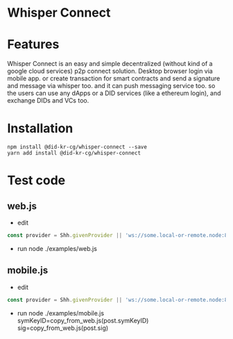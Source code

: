 # Whisper Connect

# Features
Whisper Connect is an easy and simple decentralized (without kind of a google cloud services) p2p connect solution. Desktop browser login via mobile app. or create transaction for smart contracts and send a signature and message via whisper too. and it can push messaging service too. so the users can use any dApps or a DID services (like a ethereum login), and exchange DIDs and VCs too.

# Installation
```
npm install @did-kr-cg/whisper-connect --save
yarn add install @did-kr-cg/whisper-connect
```

# Test code
## web.js
  - edit
```javascript
const provider = Shh.givenProvider || 'ws://some.local-or-remote.node:8546'; // TODO: change url
```
  - run
node ./examples/web.js


## mobile.js
  - edit
```javascript
const provider = Shh.givenProvider || 'ws://some.local-or-remote.node:8546'; // TODO: change url
```
  - run
node ./examples/mobile.js symKeyID=copy_from_web.js(post.symKeyID) sig=copy_from_web.js(post.sig)